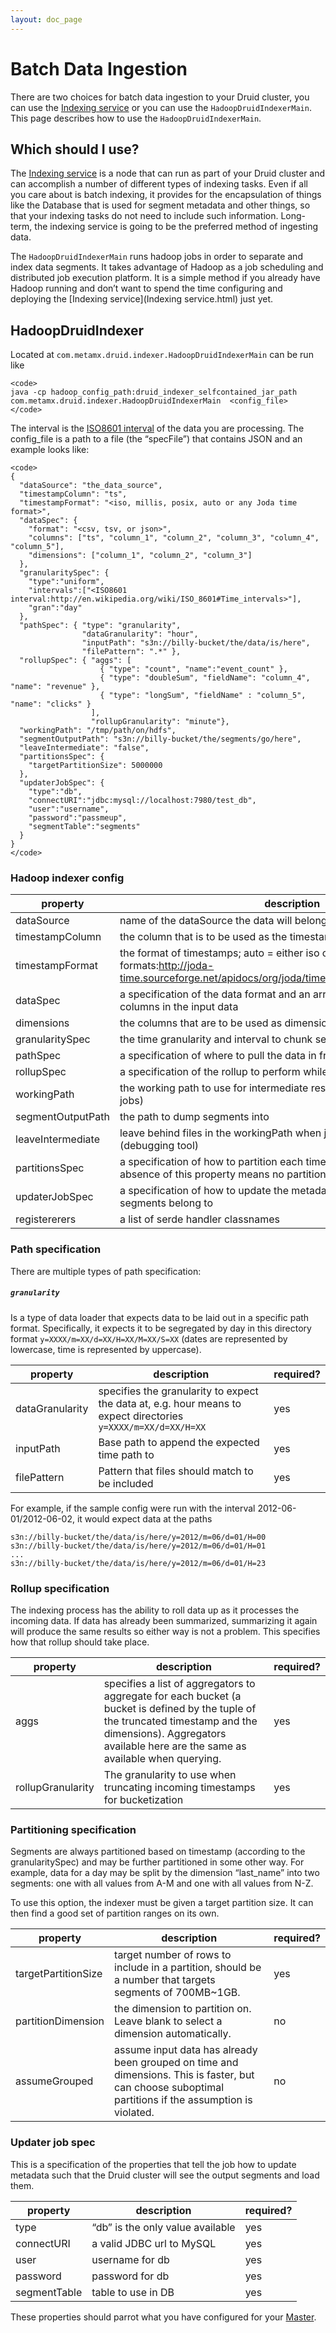 ```yaml
---
layout: doc_page
---
```

Batch Data Ingestion
====================

There are two choices for batch data ingestion to your Druid cluster, you can use the [Indexing service](Indexing-service.html) or you can use the `HadoopDruidIndexerMain`. This page describes how to use the `HadoopDruidIndexerMain`.

Which should I use?
-------------------

The [Indexing service](Indexing-service.html) is a node that can run as part of your Druid cluster and can accomplish a number of different types of indexing tasks. Even if all you care about is batch indexing, it provides for the encapsulation of things like the Database that is used for segment metadata and other things, so that your indexing tasks do not need to include such information. Long-term, the indexing service is going to be the preferred method of ingesting data.

The `HadoopDruidIndexerMain` runs hadoop jobs in order to separate and index data segments. It takes advantage of Hadoop as a job scheduling and distributed job execution platform. It is a simple method if you already have Hadoop running and don’t want to spend the time configuring and deploying the [Indexing service](Indexing service.html) just yet.

HadoopDruidIndexer
------------------

Located at `com.metamx.druid.indexer.HadoopDruidIndexerMain` can be run like

    <code>
    java -cp hadoop_config_path:druid_indexer_selfcontained_jar_path com.metamx.druid.indexer.HadoopDruidIndexerMain  <config_file>
    </code>

The interval is the [ISO8601 interval](http://en.wikipedia.org/wiki/ISO_8601#Time_intervals) of the data you are processing. The config\_file is a path to a file (the “specFile”) that contains JSON and an example looks like:

    <code>
    {
      "dataSource": "the_data_source",
      "timestampColumn": "ts",
      "timestampFormat": "<iso, millis, posix, auto or any Joda time format>",
      "dataSpec": {
        "format": "<csv, tsv, or json>",
        "columns": ["ts", "column_1", "column_2", "column_3", "column_4", "column_5"],
        "dimensions": ["column_1", "column_2", "column_3"]
      },
      "granularitySpec": {
        "type":"uniform",
        "intervals":["<ISO8601 interval:http://en.wikipedia.org/wiki/ISO_8601#Time_intervals>"],
        "gran":"day"
      },
      "pathSpec": { "type": "granularity",
                    "dataGranularity": "hour",
                    "inputPath": "s3n://billy-bucket/the/data/is/here",
                    "filePattern": ".*" },
      "rollupSpec": { "aggs": [
                        { "type": "count", "name":"event_count" },
                        { "type": "doubleSum", "fieldName": "column_4", "name": "revenue" },
                        { "type": "longSum", "fieldName" : "column_5", "name": "clicks" }
                      ],
                      "rollupGranularity": "minute"},
      "workingPath": "/tmp/path/on/hdfs",
      "segmentOutputPath": "s3n://billy-bucket/the/segments/go/here",
      "leaveIntermediate": "false",
      "partitionsSpec": {
        "targetPartitionSize": 5000000
      },
      "updaterJobSpec": {
        "type":"db",
        "connectURI":"jdbc:mysql://localhost:7980/test_db",
        "user":"username",
        "password":"passmeup",
        "segmentTable":"segments"
      }
    }
    </code>

### Hadoop indexer config

|property|description|required?|
|--------|-----------|---------|
|dataSource|name of the dataSource the data will belong to|yes|
|timestampColumn|the column that is to be used as the timestamp column|yes|
|timestampFormat|the format of timestamps; auto = either iso or millis, Joda time formats:http://joda-time.sourceforge.net/apidocs/org/joda/time/format/DateTimeFormat.html|yes|
|dataSpec|a specification of the data format and an array that names all of the columns in the input data|yes|
|dimensions|the columns that are to be used as dimensions|yes|
|granularitySpec|the time granularity and interval to chunk segments up into|yes|
|pathSpec|a specification of where to pull the data in from|yes|
|rollupSpec|a specification of the rollup to perform while processing the data|yes|
|workingPath|the working path to use for intermediate results (results between Hadoop jobs)|yes|
|segmentOutputPath|the path to dump segments into|yes|
|leaveIntermediate|leave behind files in the workingPath when job completes or fails (debugging tool)|no|
|partitionsSpec|a specification of how to partition each time bucket into segments, absence of this property means no partitioning will occur|no|
|updaterJobSpec|a specification of how to update the metadata for the druid cluster these segments belong to|yes|
|registererers|a list of serde handler classnames|no|

### Path specification

There are multiple types of path specification:

##### `granularity`

Is a type of data loader that expects data to be laid out in a specific path format. Specifically, it expects it to be segregated by day in this directory format `y=XXXX/m=XX/d=XX/H=XX/M=XX/S=XX` (dates are represented by lowercase, time is represented by uppercase).

|property|description|required?|
|--------|-----------|---------|
|dataGranularity|specifies the granularity to expect the data at, e.g. hour means to expect directories `y=XXXX/m=XX/d=XX/H=XX`|yes|
|inputPath|Base path to append the expected time path to|yes|
|filePattern|Pattern that files should match to be included|yes|

For example, if the sample config were run with the interval 2012-06-01/2012-06-02, it would expect data at the paths

    s3n://billy-bucket/the/data/is/here/y=2012/m=06/d=01/H=00
    s3n://billy-bucket/the/data/is/here/y=2012/m=06/d=01/H=01
    ...
    s3n://billy-bucket/the/data/is/here/y=2012/m=06/d=01/H=23

### Rollup specification

The indexing process has the ability to roll data up as it processes the incoming data. If data has already been summarized, summarizing it again will produce the same results so either way is not a problem. This specifies how that rollup should take place.

|property|description|required?|
|--------|-----------|---------|
|aggs|specifies a list of aggregators to aggregate for each bucket (a bucket is defined by the tuple of the truncated timestamp and the dimensions). Aggregators available here are the same as available when querying.|yes|
|rollupGranularity|The granularity to use when truncating incoming timestamps for bucketization|yes|

### Partitioning specification

Segments are always partitioned based on timestamp (according to the granularitySpec) and may be further partitioned in some other way. For example, data for a day may be split by the dimension “last\_name” into two segments: one with all values from A-M and one with all values from N-Z.

To use this option, the indexer must be given a target partition size. It can then find a good set of partition ranges on its own.

|property|description|required?|
|--------|-----------|---------|
|targetPartitionSize|target number of rows to include in a partition, should be a number that targets segments of 700MB\~1GB.|yes|
|partitionDimension|the dimension to partition on. Leave blank to select a dimension automatically.|no|
|assumeGrouped|assume input data has already been grouped on time and dimensions. This is faster, but can choose suboptimal partitions if the assumption is violated.|no|

### Updater job spec

This is a specification of the properties that tell the job how to update metadata such that the Druid cluster will see the output segments and load them.

|property|description|required?|
|--------|-----------|---------|
|type|“db” is the only value available|yes|
|connectURI|a valid JDBC url to MySQL|yes|
|user|username for db|yes|
|password|password for db|yes|
|segmentTable|table to use in DB|yes|

These properties should parrot what you have configured for your [Master](Master.html).
